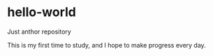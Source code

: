 # hello-world
Just anthor repository

This is my first time to study, and I hope to make progress every day.
